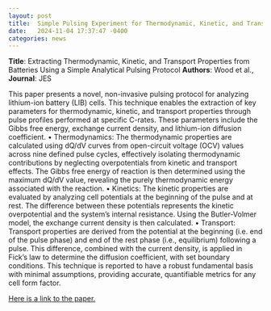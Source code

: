 ```yaml
---
layout: post
title:  Simple Pulsing Experiment for Thermodynamic, Kinetic, and Transport Analysis of the Battery Cell
date:   2024-11-04 17:37:47 -0400
categories: news
---
```


<b>Title</b>: Extracting Thermodynamic, Kinetic, and Transport Properties from Batteries Using a Simple Analytical Pulsing Protocol 
<b>Authors</b>: Wood et al., 
<b>Journal</b>: JES

This paper presents a novel, non-invasive pulsing protocol for analyzing lithium-ion battery (LIB) cells. This technique enables the extraction of key parameters for thermodynamic, kinetic, and transport properties through pulse profiles performed at specific C-rates. These parameters include the Gibbs free energy, exchange current density, and lithium-ion diffusion coefficient.
•	Thermodynamics: The thermodynamic properties are calculated using dQ/dV curves from open-circuit voltage (OCV) values across nine defined pulse cycles, effectively isolating thermodynamic contributions by neglecting overpotentials from kinetic and transport effects. The Gibbs free energy of reaction is then determined using the maximum dQ/dV value, revealing the purely thermodynamic energy associated with the reaction.
•	Kinetics: The kinetic properties are evaluated by analyzing cell potentials at the beginning of the pulse and at rest. The difference between these potentials represents the kinetic overpotential and the system’s internal resistance. Using the Butler-Volmer model, the exchange current density is then calculated.
•	Transport: Transport properties are derived from the potential at the beginning (i.e. end of the pulse phase) and end of the rest phase (i.e., equilibrium) following a pulse. This difference, combined with the current density, is applied in Fick’s law to determine the diffusion coefficient, with set boundary conditions.
This technique is reported to have a robust fundamental basis with minimal assumptions, providing accurate, quantifiable metrics for any cell form factor.

<div><a href="https://iopscience.iop.org/article/10.1149/1945-7111/ad6481">Here is a link to the paper.</a></div>
